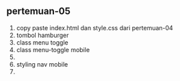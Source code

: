 ﻿## pertemuan-05
<ol>
<li>copy paste index.html dan style.css dari pertemuan-04</li>
<li>tombol hamburger</li>
<li>class menu toggle</li>
<li>class menu-toggle mobile<li>
<li>styling nav mobile<li>
</ol>